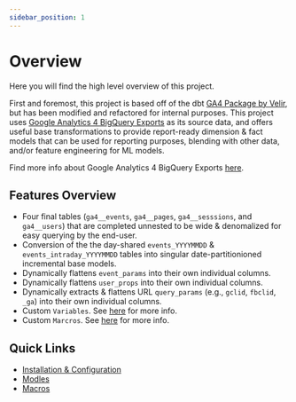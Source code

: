 ```yaml
---
sidebar_position: 1
---
```


# Overview

Here you will find the high level overview of this project.

First and foremost, this project is based off of the dbt [GA4 Package by Velir](https://hub.getdbt.com/velir/ga4/latest), but has been modified and refactored for internal purposes.
This project uses [Google Analytics 4 BigQuery Exports](https://support.google.com/analytics/topic/9359001) as its source data, and offers useful base transformations to provide report-ready dimension & fact models that can be used for reporting purposes, blending with other data, and/or feature engineering for ML models.

Find more info about Google Analytics 4 BigQuery Exports [here](https://developers.google.com/analytics/bigquery).

## Features Overview

- Four final tables (`ga4__events`, `ga4__pages`, `ga4__sesssions`, and `ga4__users`) that are completed unnested to be wide & denomalized for easy querying by the end-user.
- Conversion of the the day-shared `events_YYYYMMDD` & `events_intraday_YYYYMMDD` tables into singular date-partitionioned incremental base models.
- Dynamically flattens `event_params` into their own individual columns.
- Dynamically flattens `user_props` into their own individual columns.
- Dynamically extracts & flattens URL `query_params` (e.g., `gclid`, `fbclid`, `_ga`) into their own individual columns.
- Custom `Variables`. See [here](./config) for more info.
- Custom `Marcros`. See [here](./macros) for more info.

## Quick Links

- [Installation & Configuration](./config)
- [Modles](./models)
- [Macros](./macros)
